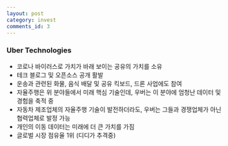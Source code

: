 ```yaml
---
layout: post
category: invest
comments_id: 3
---
```


### Uber Technologies
* 코로나 바이러스로 가치가 바래 보이는 공유의 가치를 소유
* 테크 블로그 및 오픈소스 공개 활발
* 운송과 관련된 화물, 음식 배달 및 공유 킥보드, 드론 사업에도 참여
* 자율주행은 위 분야들에서 미래 핵심 기술인데, 우버는 이 분야에 엄청난 데이터 및 경험을 축적 중
* 자동차 제조업체의 자율주행 기술이 발전하더라도, 우버는 그들과 경쟁업체가 아닌 협력업체로 발정 가능
* 개인의 이동 데이터는 미래에 더 큰 가치를 가짐
* 글로벌 시장 점유율 1위 (디디가 추격중)
